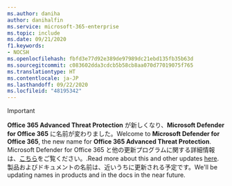 ```yaml
---
ms.author: daniha
author: danihalfin
ms.service: microsoft-365-enterprise
ms.topic: include
ms.date: 09/21/2020
f1.keywords:
- NOCSH
ms.openlocfilehash: fbfd3e77d92e389de97989dc21ebd135fb35b63d
ms.sourcegitcommit: c083602dda3cdcb5b58cb8aa070d77019075f765
ms.translationtype: HT
ms.contentlocale: ja-JP
ms.lasthandoff: 09/22/2020
ms.locfileid: "48195342"
---
```

> [!IMPORTANT]
> <span data-ttu-id="5493f-101">**Office 365 Advanced Threat Protection** が新しくなり、**Microsoft Defender for Office 365** に名前が変わりました。</span><span class="sxs-lookup"><span data-stu-id="5493f-101">Welcome to **Microsoft Defender for Office 365**, the new name for **Office 365 Advanced Threat Protection**.</span></span> <span data-ttu-id="5493f-102">Microsoft Defender for Office 365 と他の更新プログラムに関する詳細情報は、[こちら](https://www.microsoft.com/security/blog/?p=91813)をご覧ください。.</span><span class="sxs-lookup"><span data-stu-id="5493f-102">Read more about this and other updates [here](https://www.microsoft.com/security/blog/?p=91813).</span></span> <span data-ttu-id="5493f-103">製品およびドキュメントの名前は、近いうちに更新される予定です。</span><span class="sxs-lookup"><span data-stu-id="5493f-103">We'll be updating names in products and in the docs in the near future.</span></span>
